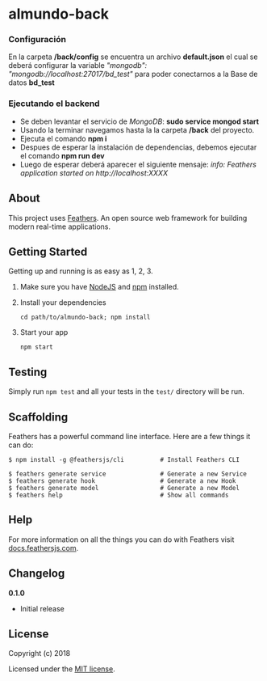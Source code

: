 # almundo-back

### Configuración
En la carpeta **/back/config** se encuentra un archivo **default.json** el cual se deberá configurar la variable *"mongodb": "mongodb://localhost:27017/bd_test"* para poder conectarnos a la Base de datos **bd_test**
### Ejecutando el backend
  - Se deben levantar el servicio de *MongoDB*: **sudo service mongod start**
  - Usando la terminar navegamos hasta la la carpeta **/back** del proyecto.
  - Ejecuta el comando **npm i**
  - Despues de esperar la instalación de dependencias, debemos ejecutar el comando **npm run dev**
  - Luego de esperar deberá aparecer el siguiente mensaje: *info: Feathers application started on http://localhost:XXXX*

> 

## About

This project uses [Feathers](http://feathersjs.com). An open source web framework for building modern real-time applications.

## Getting Started

Getting up and running is as easy as 1, 2, 3.

1. Make sure you have [NodeJS](https://nodejs.org/) and [npm](https://www.npmjs.com/) installed.
2. Install your dependencies

    ```
    cd path/to/almundo-back; npm install
    ```

3. Start your app

    ```
    npm start
    ```

## Testing

Simply run `npm test` and all your tests in the `test/` directory will be run.

## Scaffolding

Feathers has a powerful command line interface. Here are a few things it can do:

```
$ npm install -g @feathersjs/cli          # Install Feathers CLI

$ feathers generate service               # Generate a new Service
$ feathers generate hook                  # Generate a new Hook
$ feathers generate model                 # Generate a new Model
$ feathers help                           # Show all commands
```

## Help

For more information on all the things you can do with Feathers visit [docs.feathersjs.com](http://docs.feathersjs.com).

## Changelog

__0.1.0__

- Initial release

## License

Copyright (c) 2018

Licensed under the [MIT license](LICENSE).

